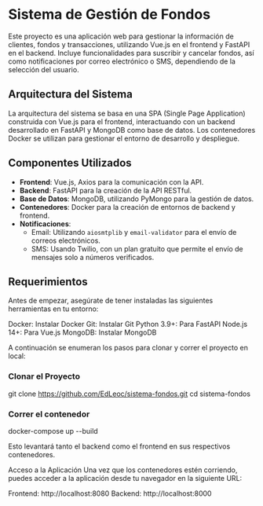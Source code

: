 # Sistema de Gestión de Fondos

Este proyecto es una aplicación web para gestionar la información de clientes, fondos y transacciones, utilizando Vue.js en el frontend y FastAPI en el backend. Incluye funcionalidades para suscribir y cancelar fondos, así como notificaciones por correo electrónico o SMS, dependiendo de la selección del usuario.

## Arquitectura del Sistema

La arquitectura del sistema se basa en una SPA (Single Page Application) construida con Vue.js para el frontend, interactuando con un backend desarrollado en FastAPI y MongoDB como base de datos. Los contenedores Docker se utilizan para gestionar el entorno de desarrollo y despliegue.

## Componentes Utilizados

- **Frontend**: Vue.js, Axios para la comunicación con la API.
- **Backend**: FastAPI para la creación de la API RESTful.
- **Base de Datos**: MongoDB, utilizando PyMongo para la gestión de datos.
- **Contenedores**: Docker para la creación de entornos de backend y frontend.
- **Notificaciones**: 
  - Email: Utilizando `aiosmtplib` y `email-validator` para el envío de correos electrónicos.
  - SMS: Usando Twilio, con un plan gratuito que permite el envío de mensajes solo a números verificados.

## Requerimientos

Antes de empezar, asegúrate de tener instaladas las siguientes herramientas en tu entorno:

Docker: Instalar Docker
Git: Instalar Git
Python 3.9+: Para FastAPI
Node.js 14+: Para Vue.js
MongoDB: Instalar MongoDB

A continuación se enumeran los pasos para clonar y correr el proyecto en local:

### Clonar el Proyecto

git clone https://github.com/EdLeoc/sistema-fondos.git
cd sistema-fondos


### Correr el contenedor
docker-compose up --build

Esto levantará tanto el backend como el frontend en sus respectivos contenedores.

Acceso a la Aplicación
Una vez que los contenedores estén corriendo, puedes acceder a la aplicación desde tu navegador en la siguiente URL:

Frontend: http://localhost:8080
Backend: http://localhost:8000
